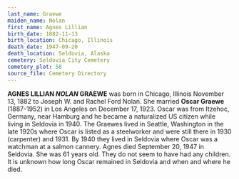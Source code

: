```yaml
---
last_name: Graewe
maiden_name: Nolan
first_name: Agnes Lillian
birth_date: 1882-11-13
birth_location: Chicago, Illinois
death_date: 1947-09-20
death_location: Seldovia, Alaska
cemetery: Seldovia City Cemetery
cemetery_plot: 58
source_file: Cemetery Directory
---
```


**AGNES LILLIAN *NOLAN* GRAEWE** was born in Chicago, Illinois November 13,
1882 to Joseph W. and Rachel Ford Nolan. She married **Oscar Graewe**
(1887-1952) in Los Angeles on December 17, 1923. Oscar was from Itzehoc,
Germany, near Hamburg and he became a naturalized US citizen while
living in Seldovia in 1940. The Graewes lived in Seattle, Washington in
the late 1920s where Oscar is listed as a steelworker and were still
there in 1930 (carpenter) and 1931. By 1940 they lived in Seldovia where
Oscar was a watchman at a salmon cannery. Agnes died September 20, 1947
in Seldovia. She was 61 years old. They do not seem to have had any
children. It is unknown how long Oscar remained in Seldovia and when and
where he died.
